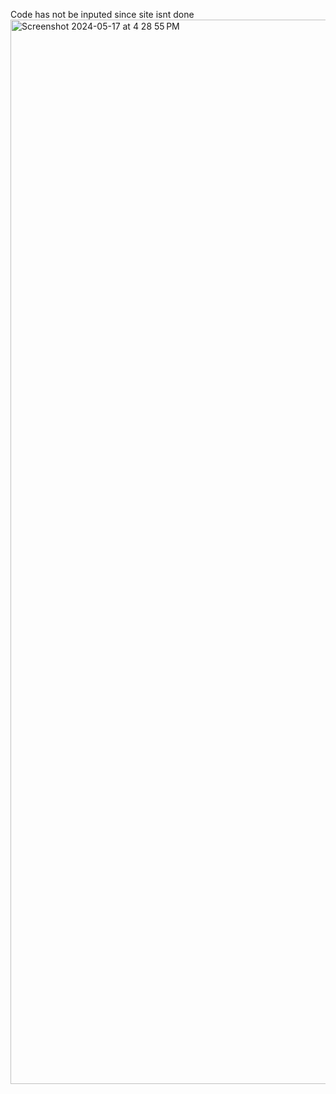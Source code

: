 Code has not be inputed since site isnt done
<img width="1703" alt="Screenshot 2024-05-17 at 4 28 55 PM" src="https://github.com/ReyesJesse/Portfolio/assets/138738945/127e7e6b-6c5d-4320-9bab-61a8b97b5df9">
